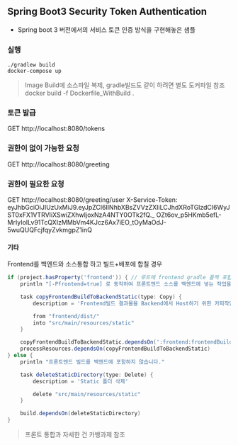 ## Spring Boot3 Security Token Authentication

- Spring boot 3 버전에서의 서비스 토큰 인증 방식을 구현해놓은 샘플

### 실행

```
./gradlew build
docker-compose up
```

> Image Build에 소스파일 복제, gradle빌드도 같이 하려면 별도 도커파일 참조
> docker build -f Dockerfile_WithBuild .

### 토큰 발급

GET http://localhost:8080/tokens

### 권한이 없이 가능한 요청

GET http://localhost:8080/greeting

### 권한이 필요한 요청

GET http://localhost:8080/greeting/user
X-Service-Token:
eyJhbGciOiJIUzUxMiJ9.eyJpZCI6IlNhbXBsZVVzZXIiLCJhdXRoTGlzdCI6WyJST0xFX1VTRVIiXSwiZXhwIjoxNzA4NTY0OTk2fQ._
OZt6ov_p5HKmb5efL-MrIyIoILv91TcQXIzMMbVm4KJcz6Ax7iEO_tOyMaOdJ-5wuQUQFcjfqyZvkmgpZ1inQ

#### 기타

Frontend를 백엔드와 소스통합 하고 빌드+배포에 합칠 경우

```groovy
if (project.hasProperty('frontend')) { // 루트에 frontend gradle 플젝 포함
    println "[-Pfrontend=true] 로 동작하여 프론트엔드 소스를 백엔드에 넣는 작업을 진행합니다."

    task copyFrontendBuildToBackendStatic(type: Copy) {
        description = 'Frontend빌드 결과물을 Backend에서 Host하기 위한 카피작업'

        from "frontend/dist/"
        into "src/main/resources/static"
    }

    copyFrontendBuildToBackendStatic.dependsOn(':frontend:frontendBuild')
    processResources.dependsOn(copyFrontendBuildToBackendStatic)
} else {
    println "프론트엔드 빌드를 백엔드에 포함하지 않습니다."

    task deleteStaticDirectory(type: Delete) {
        description = 'Static 폴더 삭제'

        delete "src/main/resources/static"
    }

    build.dependsOn(deleteStaticDirectory)
}
```

> 프론트 통합과 자세한 건 카뱅과제 참조
